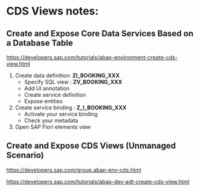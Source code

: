 # CDS Views notes: 
## Create and Expose Core Data Services Based on a Database Table
https://developers.sap.com/tutorials/abap-environment-create-cds-view.html 
1. Create data definition: **ZI_BOOKING_XXX**
    * Specify SQL view : **ZV_BOOKING_XXX**
    * Add UI annotation
    * Create service definition
    * Expose entities
2. Create service binding : **Z_I_BOOKING_XXX**
    * Activate your service binding
    * Check your metadata
3. Open SAP Fiori elements view


## Create and Expose CDS Views (Unmanaged Scenario)
https://developers.sap.com/group.abap-env-cds.html

https://developers.sap.com/tutorials/abap-dev-adt-create-cds-view.html